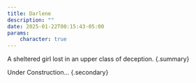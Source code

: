 ```yaml
---
title: Darlene
description: ""
date: 2025-01-22T00:15:43-05:00
params:
    character: true
---
```


A sheltered girl lost in an upper class of deception.
{.summary}

<!--more-->

Under Construction...
{.secondary}

